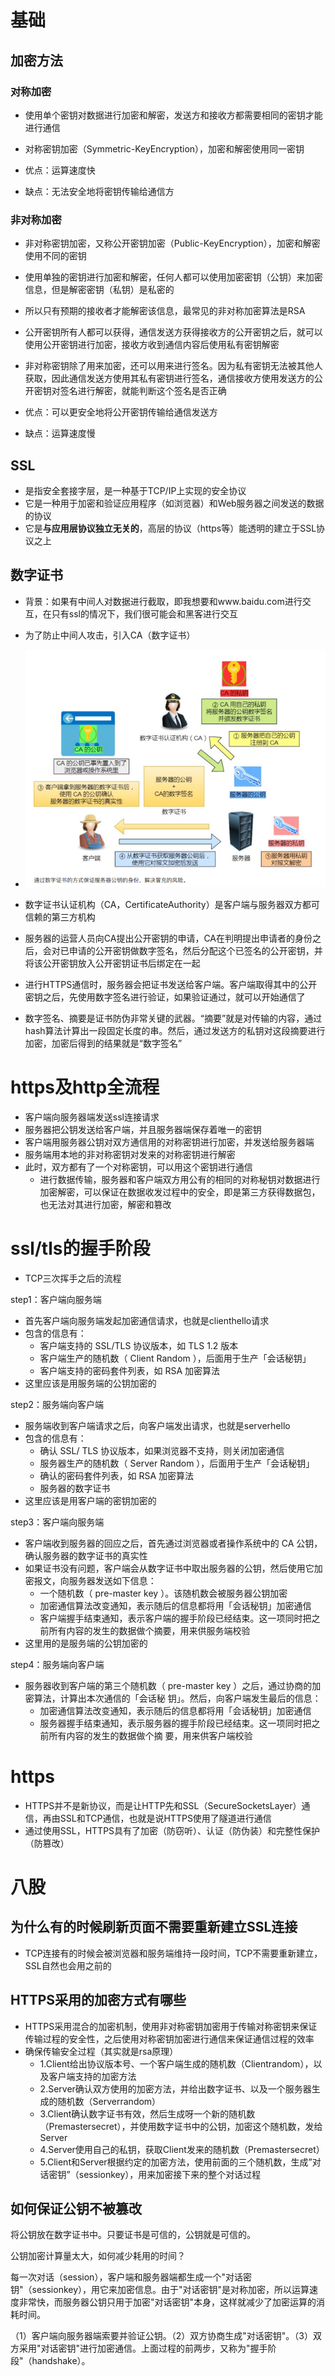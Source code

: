# 基础

## 加密方法

### 对称加密

- 使用单个密钥对数据进行加密和解密，发送方和接收方都需要相同的密钥才能进行通信

- 对称密钥加密（Symmetric-KeyEncryption），加密和解密使用同一密钥
- 优点：运算速度快
- 缺点：无法安全地将密钥传输给通信方



### 非对称加密

- 非对称密钥加密，又称公开密钥加密（Public-KeyEncryption），加密和解密使用不同的密钥

- 使用单独的密钥进行加密和解密，任何人都可以使用加密密钥（公钥）来加密信息，但是解密密钥（私钥）是私密的
- 所以只有预期的接收者才能解密该信息，最常见的非对称加密算法是RSA

- 公开密钥所有人都可以获得，通信发送方获得接收方的公开密钥之后，就可以使用公开密钥进行加密，接收方收到通信内容后使用私有密钥解密
- 非对称密钥除了用来加密，还可以用来进行签名。因为私有密钥无法被其他人获取，因此通信发送方使用其私有密钥进行签名，通信接收方使用发送方的公开密钥对签名进行解密，就能判断这个签名是否正确
- 优点：可以更安全地将公开密钥传输给通信发送方
- 缺点：运算速度慢



## SSL

- 是指安全套接字层，是一种基于TCP/IP上实现的安全协议
- 它是一种用于加密和验证应用程序（如浏览器）和Web服务器之间发送的数据的协议
- 它是**与应用层协议独立无关的**，高层的协议（https等）能透明的建立于SSL协议之上



## 数字证书

- 背景：如果有中间人对数据进行截取，即我想要和www.baidu.com进行交互，在只有ssl的情况下，我们很可能会和黑客进行交互
- 为了防止中间人攻击，引入CA（数字证书）
- <img src="../image/数字证书认证机构.png" style="zoom:150%;" />



- 数字证书认证机构（CA，CertificateAuthority）是客户端与服务器双方都可信赖的第三方机构
- 服务器的运营人员向CA提出公开密钥的申请，CA在判明提出申请者的身份之后，会对已申请的公开密钥做数字签名，然后分配这个已签名的公开密钥，并将该公开密钥放入公开密钥证书后绑定在一起
- 进行HTTPS通信时，服务器会把证书发送给客户端。客户端取得其中的公开密钥之后，先使用数字签名进行验证，如果验证通过，就可以开始通信了
- 数字签名、摘要是证书防伪非常关键的武器。“摘要”就是对传输的内容，通过hash算法计算出一段固定长度的串。然后，通过发送方的私钥对这段摘要进行加密，加密后得到的结果就是“数字签名”







# https及http全流程

- 客户端向服务器端发送ssl连接请求
- 服务器把公钥发送给客户端，并且服务器端保存着唯一的密钥
- 客户端用服务器公钥对双方通信用的对称密钥进行加密，并发送给服务器端
- 服务端用本地的非对称密钥对发来的对称密钥进行解密
- 此时，双方都有了一个对称密钥，可以用这个密钥进行通信
  - 进行数据传输，服务器和客户端双方用公有的相同的对称秘钥对数据进行加密解密，可以保证在数据收发过程中的安全，即是第三方获得数据包，也无法对其进行加密，解密和篡改





# ssl/tls的握手阶段

- TCP三次挥手之后的流程



step1：客户端向服务端

- 首先客户端向服务端发起加密通信请求，也就是clienthello请求
- 包含的信息有：
  - 客户端⽀持的 SSL/TLS 协议版本，如 TLS 1.2 版本
  - 客户端⽣产的随机数（ Client Random ），后面用于生产「会话秘钥」
  - 客户端⽀持的密码套件列表，如 RSA 加密算法
- 这里应该是用服务端的公钥加密的



step2：服务端向客户端

- 服务端收到客户端请求之后，向客户端发出请求，也就是serverhello
- 包含的信息有：
  - 确认 SSL/ TLS 协议版本，如果浏览器不⽀持，则关闭加密通信
  - 服务器⽣产的随机数（ Server Random ），后面用于生产「会话秘钥」
  - 确认的密码套件列表，如 RSA 加密算法
  - 服务器的数字证书
- 这里应该是用客户端的密钥加密的



step3：客户端向服务端

- 客户端收到服务器的回应之后，⾸先通过浏览器或者操作系统中的 CA 公钥，确认服务器的数字证书的真实性
- 如果证书没有问题，客户端会从数字证书中取出服务器的公钥，然后使⽤它加密报⽂，向服务器发送如下信息：
  - ⼀个随机数（ pre-master key ）。该随机数会被服务器公钥加密
  - 加密通信算法改变通知，表示随后的信息都将⽤「会话秘钥」加密通信
  - 客户端握⼿结束通知，表示客户端的握⼿阶段已经结束。这⼀项同时把之前所有内容的发⽣的数据做个摘要，⽤来供服务端校验
- 这里用的是服务端的公钥加密的



step4：服务端向客户端

- 服务器收到客户端的第三个随机数（ pre-master key ）之后，通过协商的加密算法，计算出本次通信的「会话秘 钥」。然后，向客户端发⽣最后的信息：
  - 加密通信算法改变通知，表示随后的信息都将⽤「会话秘钥」加密通信
  - 服务器握⼿结束通知，表示服务器的握⼿阶段已经结束。这⼀项同时把之前所有内容的发⽣的数据做个摘 要，⽤来供客户端校验







# https

- HTTPS并不是新协议，而是让HTTP先和SSL（SecureSocketsLayer）通信，再由SSL和TCP通信，也就是说HTTPS使用了隧道进行通信
- 通过使用SSL，HTTPS具有了加密（防窃听）、认证（防伪装）和完整性保护（防篡改）







# 八股

## 为什么有的时候刷新页面不需要重新建立SSL连接

- TCP连接有的时候会被浏览器和服务端维持一段时间，TCP不需要重新建立，SSL自然也会用之前的



## HTTPS采用的加密方式有哪些

- HTTPS采用混合的加密机制，使用非对称密钥加密用于传输对称密钥来保证传输过程的安全性，之后使用对称密钥加密进行通信来保证通信过程的效率
- 确保传输安全过程（其实就是rsa原理）
  - 1.Client给出协议版本号、一个客户端生成的随机数（Clientrandom），以及客户端支持的加密方法
  - 2.Server确认双方使用的加密方法，并给出数字证书、以及一个服务器生成的随机数（Serverrandom）
  - 3.Client确认数字证书有效，然后生成呀一个新的随机数（Premastersecret），并使用数字证书中的公钥，加密这个随机数，发给Server
  - 4.Server使用自己的私钥，获取Client发来的随机数（Premastersecret）
  - 5.Client和Server根据约定的加密方法，使用前面的三个随机数，生成”对话密钥”（sessionkey），用来加密接下来的整个对话过程



## 如何保证公钥不被篡改

将公钥放在数字证书中。只要证书是可信的，公钥就是可信的。

公钥加密计算量太大，如何减少耗用的时间？

每一次对话（session），客户端和服务器端都生成一个"对话密钥"（sessionkey），用它来加密信息。由于"对话密钥"是对称加密，所以运算速度非常快，而服务器公钥只用于加密"对话密钥"本身，这样就减少了加密运算的消耗时间。

（1）客户端向服务器端索要并验证公钥。（2）双方协商生成"对话密钥"。（3）双方采用"对话密钥"进行加密通信。上面过程的前两步，又称为"握手阶段"（handshake）。